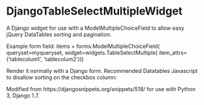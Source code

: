 # DjangoTableSelectMultipleWidget
A Django widget for use with a ModelMultipleChoiceField to allow easy jQuery DataTables sorting and pagination.

Example form field:
items = forms.ModelMultipleChoiceField(
        queryset=myqueryset, widget=widgets.TableSelectMultiple(
        item_attrs=('tablecolum1', 'tablecolum2')))
        
Render it normally with a Django form.
Recommended Datatables Javascript to disallow sorting on the checkbox column:
<script src="https://cdn.datatables.net/1.10.7/js/jquery.dataTables.min.js"></script>
<link rel="stylesheet" type="text/css" href="https://cdn.datatables.net/1.10.7/css/jquery.dataTables.css"></link>
<script>
$(document).ready(function(){
    $('#items').DataTable({
        "order": [],
        "columnDefs": [{
        "targets"  : 'no-sort',
        "orderable" : false,
    }]
    });
});
</script>
Modified from https://djangosnippets.org/snippets/518/ for use with Python 3, Django 1.7.
